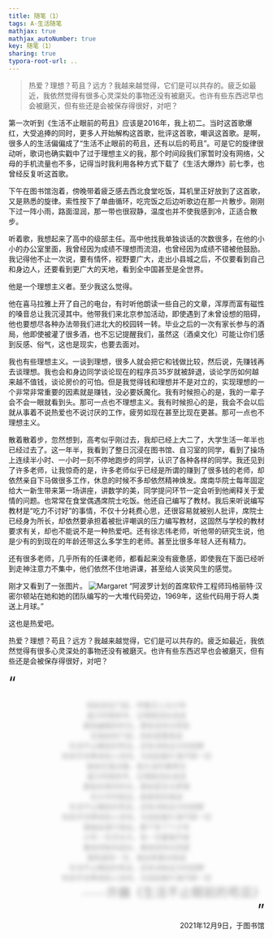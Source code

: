 ```yaml
---
title: 随笔（1）
tags: A-生活随笔
mathjax: true
mathjax_autoNumber: true
key: 随笔（1）
sharing: true
typora-root-url: ..
---
```


> 热爱？理想？苟且？远方？我越来越觉得，它们是可以共存的。疲乏如最近，我依然觉得有很多心灵深处的事物还没有被磨灭。也许有些东西迟早也会被磨灭，但有些还是会被保存得很好，对吧？

<!--more-->

<style>
    .spoiler {
        color: transparent;
        text-shadow: 0 0 10px rgba(0, 0, 0, 0.4);
        transition: all 0.4s;
        cursor: pointer;
        position: relative;
    }
    .after {
        opacity: 1;
    }
</style>

第一次听到《生活不止眼前的苟且》应该是2016年，我上初二。当时这首歌爆红，大受追捧的同时，更多人开始解构这首歌，批评这首歌，嘲讽这首歌。是啊，很多人的生活偏偏成了“生活不止眼前的苟且，还有以后的苟且”。可是它的旋律很动听，歌词也确实戳中了过于理想主义的我，那个时间段我们家暂时没有网络，父母的手机流量也不多，记得当时我利用各种方式下载了《生活大爆炸》前七季，也曾经反复听这首歌。

下午在图书馆泡着，傍晚带着疲乏感去西北食堂吃饭，耳机里正好放到了这首歌，又是熟悉的旋律。索性按下了单曲循环，吃完饭之后边听歌边在那一片散步。刚刚下过一阵小雨，路面湿润，那一带也很寂静，温度也并不使我感到冷，正适合散步。

听着歌，我想起来了高中的级部主任。高中他找我单独谈话的次数很多，在他的小小的办公室里面，我曾经因为成绩不理想而流泪，也曾经因为成绩不错被他鼓励。我记得他不止一次说，要有情怀，视野要广大，走出小县城之后，不仅要看到自己和身边人，还要看到更广大的天地，看到全中国甚至是全世界。

他是一个理想主义者。至少我这么觉得。

他在喜马拉雅上开了自己的电台，有时听他朗读一些自己的文章，浑厚而富有磁性的嗓音总让我沉浸其中。他带我们来北京参加活动，即使遇到了未曾设想的阻碍，他也要想尽各种办法带我们进北大的校园转一转。毕业之后的一次有家长参与的酒局，他即使被灌了很多酒，也不忘记提醒我们，虽然这（酒桌文化）可能让你们感到反感、俗气，这也是现实，也要去面对。

我也有些理想主义。一谈到理想，很多人就会把它和钱做比较，然后说，先赚钱再去谈理想。我也会和身边同学谈论现在的程序员35岁就被辞退，谈论学历如何越来越不值钱，谈论房价的可怕。但是我觉得钱和理想并不是对立的，实现理想的一个非常非常重要的因素就是赚钱，没必要妖魔化。我有时候担心的是，我的一辈子会不会一眼就看到头。那可一点也不理想主义。我有时候担心的是，我会不会以后就从事着不说热爱也不说讨厌的工作，疲劳如现在甚至比现在更甚。那可一点也不理想主义。

散着散着步，忽然想到，高考似乎刚过去，我却已经上大二了，大学生活一年半也已经过去了。这一年半，我看到了整日沉浸在图书馆、自习室的同学，看到了操场上连续半小时、一小时一刻不停地跑步的同学，认识了各种各样的同学。我还见到了许多老师，让我惊奇的是，许多老师似乎已经是所谓的赚到了很多钱的老师，却依然亲自下马做很多工作，休息的时候不多却依然精神焕发。席南华院士每年固定给大一新生带来第一场讲座，讲数学的美，同学提问环节一定会听到他阐释关于爱情的问题。也常常在食堂偶遇席院士吃饭。他还自己编写了教材。我后来听说编写教材是“吃力不讨好”的事情，不仅十分耗费心思，还很容易就被别人批评，席院士已经身为所长，却依然要承担着被批评嘲讽的压力编写教材，这固然与学校的教材要求有关，却也不能说不是一种热爱吧。还有徐志伟老师，听他带的研究生说，他是少有的到现在的年龄还带这么多学生的老师。甚至比很多年轻人还有精力。

还有很多老师，几乎所有的任课老师，都看起来没有疲惫感，即使我在下面已经听到走神注意力不集中，他们依然不住地讲课，甚至给人谈笑风生的感觉。

刚才又看到了一张图片。
![Margaret](/assets/images/随笔/Margaret.jpg)
“阿波罗计划的首席软件工程师玛格丽特·汉密尔顿站在她和她的团队编写的一大堆代码旁边，1969年，这些代码用于将人类送上月球。”

这也是热爱吧。

热爱？理想？苟且？远方？我越来越觉得，它们是可以共存的。疲乏如最近，我依然觉得有很多心灵深处的事物还没有被磨灭。也许有些东西迟早也会被磨灭，但有些还是会被保存得很好，对吧？

<font size=6>“</font>
<center>
<span class="spoiler" onMouseUp="this.className='after'">
妈妈坐在门前，哼着花儿与少年<br>
虽已时隔多年，记得她泪水涟涟<br>
那些幽暗的时光，那些坚持与慌张<br>
在临别的门前，妈妈望着我说<br>
生活不止眼前的苟且，还有诗和远方的田野<br>
你赤手空拳来到人世间，为找到那片海不顾一切<br>
她坐在我对面，低头说珍重再见<br>
虽已时隔多年，记得她泪水涟涟<br>
那些欢笑的时光，那些誓言与梦想<br>
在分手的街边，她紧抱住我说<br>
生活不止眼前的苟且，还有诗和远方的田野<br>
你赤手空拳来到人世间，为找到那片海不顾一切<br>
我独自渐行渐远，膝下多了个少年<br>
少年一天天长大，有一天要离开家<br>
看他背影的成长，看他坚持与回望<br>
我知道有一天，我会笑着对他说<br>
生活不止眼前的苟且，还有诗和远方的田野<br>
你赤手空拳来到人世间，为找到那片海不顾一切<br>
<div style="text-align:right;font-family:KaiTi" ><font size=5>——许巍《生活不止眼前的苟且》</font></div>
</span>
</center>
<div style="text-align:right"><font size=6>”</font></div>

<div style="text-align:right">2021年12月9日，于图书馆</div>